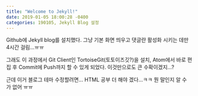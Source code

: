 ```yaml
---
title: "Welcome to Jekyll!"
date: 2019-01-05 18:00:28 -0400
categories: 190105, Jekyll Blog 설정
---
```

Github에 Jekyll blog를 설치했다.
그냥 기본 화면 띄우고 댓글란 활성화 시키는 데만 4시간 걸림...ㅠㅠ

그래도 이 과정에서 Git Client인 TortoiseGit(토토이즈깃?)을 설치,
Atom에서 바로 편집 후 Commit에 Push까지 할 수 있게 되었다.
이것만으로도 큰 수확이겠지...?

근데 이거 블로그 테마 수정할려면...
HTML 공부 더 해야 겠다...ㅋㅋ 뭔 말인지 알 수 가 없어 ㅠㅠ
